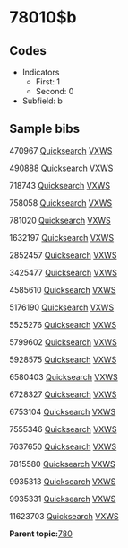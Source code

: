 # 78010$b

## Codes

-   Indicators
    -   First: 1
    -   Second: 0
-   Subfield: b

## Sample bibs

470967 [Quicksearch](https://search.library.yale.edu/catalog/470967) [VXWS](http://prodorbis.library.yale.edu:7014/vxws/GetHoldingsService?bibId=470967)

490888 [Quicksearch](https://search.library.yale.edu/catalog/490888) [VXWS](http://prodorbis.library.yale.edu:7014/vxws/GetHoldingsService?bibId=490888)

718743 [Quicksearch](https://search.library.yale.edu/catalog/718743) [VXWS](http://prodorbis.library.yale.edu:7014/vxws/GetHoldingsService?bibId=718743)

758058 [Quicksearch](https://search.library.yale.edu/catalog/758058) [VXWS](http://prodorbis.library.yale.edu:7014/vxws/GetHoldingsService?bibId=758058)

781020 [Quicksearch](https://search.library.yale.edu/catalog/781020) [VXWS](http://prodorbis.library.yale.edu:7014/vxws/GetHoldingsService?bibId=781020)

1632197 [Quicksearch](https://search.library.yale.edu/catalog/1632197) [VXWS](http://prodorbis.library.yale.edu:7014/vxws/GetHoldingsService?bibId=1632197)

2852457 [Quicksearch](https://search.library.yale.edu/catalog/2852457) [VXWS](http://prodorbis.library.yale.edu:7014/vxws/GetHoldingsService?bibId=2852457)

3425477 [Quicksearch](https://search.library.yale.edu/catalog/3425477) [VXWS](http://prodorbis.library.yale.edu:7014/vxws/GetHoldingsService?bibId=3425477)

4585610 [Quicksearch](https://search.library.yale.edu/catalog/4585610) [VXWS](http://prodorbis.library.yale.edu:7014/vxws/GetHoldingsService?bibId=4585610)

5176190 [Quicksearch](https://search.library.yale.edu/catalog/5176190) [VXWS](http://prodorbis.library.yale.edu:7014/vxws/GetHoldingsService?bibId=5176190)

5525276 [Quicksearch](https://search.library.yale.edu/catalog/5525276) [VXWS](http://prodorbis.library.yale.edu:7014/vxws/GetHoldingsService?bibId=5525276)

5799602 [Quicksearch](https://search.library.yale.edu/catalog/5799602) [VXWS](http://prodorbis.library.yale.edu:7014/vxws/GetHoldingsService?bibId=5799602)

5928575 [Quicksearch](https://search.library.yale.edu/catalog/5928575) [VXWS](http://prodorbis.library.yale.edu:7014/vxws/GetHoldingsService?bibId=5928575)

6580403 [Quicksearch](https://search.library.yale.edu/catalog/6580403) [VXWS](http://prodorbis.library.yale.edu:7014/vxws/GetHoldingsService?bibId=6580403)

6728327 [Quicksearch](https://search.library.yale.edu/catalog/6728327) [VXWS](http://prodorbis.library.yale.edu:7014/vxws/GetHoldingsService?bibId=6728327)

6753104 [Quicksearch](https://search.library.yale.edu/catalog/6753104) [VXWS](http://prodorbis.library.yale.edu:7014/vxws/GetHoldingsService?bibId=6753104)

7555346 [Quicksearch](https://search.library.yale.edu/catalog/7555346) [VXWS](http://prodorbis.library.yale.edu:7014/vxws/GetHoldingsService?bibId=7555346)

7637650 [Quicksearch](https://search.library.yale.edu/catalog/7637650) [VXWS](http://prodorbis.library.yale.edu:7014/vxws/GetHoldingsService?bibId=7637650)

7815580 [Quicksearch](https://search.library.yale.edu/catalog/7815580) [VXWS](http://prodorbis.library.yale.edu:7014/vxws/GetHoldingsService?bibId=7815580)

9935313 [Quicksearch](https://search.library.yale.edu/catalog/9935313) [VXWS](http://prodorbis.library.yale.edu:7014/vxws/GetHoldingsService?bibId=9935313)

9935331 [Quicksearch](https://search.library.yale.edu/catalog/9935331) [VXWS](http://prodorbis.library.yale.edu:7014/vxws/GetHoldingsService?bibId=9935331)

11623703 [Quicksearch](https://search.library.yale.edu/catalog/11623703) [VXWS](http://prodorbis.library.yale.edu:7014/vxws/GetHoldingsService?bibId=11623703)

**Parent topic:**[780](../../tags/780/780.md)

